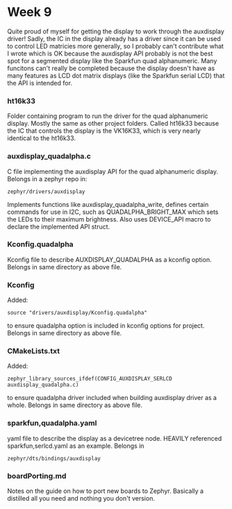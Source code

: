
# Week 9
Quite proud of myself for getting the display to work through the auxdisplay driver! 
Sadly, the IC in the display already has a driver since it can be used to control LED matricies more generally, so I probably can't contribute what I wrote which is OK because the auxdisplay API probably is not the best spot for a segmented display like the Sparkfun quad alphanumeric. Many funcitons can't really be completed because the display doesn't have as many features as LCD dot matrix displays (like the Sparkfun serial LCD) that the API is intended for.

### ht16k33
Folder containing program to run the driver for the quad alphanumeric display. Mostly the same as other project folders. Called ht16k33 because the IC that controls the display is the VK16K33, which is very nearly identical to the ht16k33. 

### auxdisplay_quadalpha.c
C file implementing the auxdisplay API for the quad alphanumeric display. Belongs in a zephyr repo in: 
```
zephyr/drivers/auxdisplay
```
Implements functions like auxdisplay\_quadalpha\_write, defines certain commands for use in I2C, such as QUADALPHA\_BRIGHT\_MAX which sets the LEDs to their maximum brightness. Also uses DEVICE_API macro to declare the implemented API struct.


### Kconfig.quadalpha
Kconfig file to describe AUXDISPLAY_QUADALPHA as a kconfig option. Belongs in same directory as above file.

### Kconfig
Added:
```
source "drivers/auxdisplay/Kconfig.quadalpha"
```
to ensure quadalpha option is included in kconfig options for project. Belongs in same directory as above file.

### CMakeLists.txt
Added: 
```
zephyr_library_sources_ifdef(CONFIG_AUXDISPLAY_SERLCD		auxdisplay_quadalpha.c)
```
to ensure quadalpha driver included when building auxdisplay driver as a whole. Belongs in same directory as above file.

### sparkfun,quadalpha.yaml
yaml file to describe the display as a devicetree node. HEAVILY referenced sparkfun,serlcd.yaml as an example. Belongs in 
```
zephyr/dts/bindings/auxdisplay
```

### boardPorting.md
Notes on the guide on how to port new boards to Zephyr. Basically a distilled all you need and nothing you don't version.
